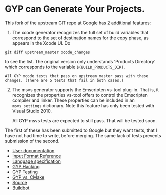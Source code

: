GYP can Generate Your Projects.
===================================

This fork of the upstream GIT repo at Google has 2 additional features:

1. The xcode generator recognizes the full set of build variables
that correspond to the set of destination names for the copy phase,
as appears in the Xcode UI. Do
```
git diff upstream_master xcode_changes
```
to see the list. The original version only understands
'Products Directory' which corresponds to the variable
`$(BUILD_PRODUCTS_DIR)`.

    All GYP xcode tests that pass on upstream_master pass with these
    changes. (There are 5 tests that fail in both cases.)

2. The msvs generator supports the Emscripten vs-tool plug-in.
That is, it recognizes the properties vs-tool offers to
control the Emscripten compiler and linker. These properties
can be included in an `msvs_settings` dictionary. Note this feature
has only been tested with Visual Studio 2010.

    All GYP msvs tests are expected to still pass. That will be tested soon.

The first of these has been submitted to Google but they want
tests, that I have not had time to write, before merging. The
same lack of tests prevents submission of the second.

* [User documentation](/docs/UserDocumentation.md)
* [Input Format Reference](/docs/InputFormatReference.md)
* [Language specification](/docs/LanguageSpecification.md)
* [GYP Hacking](/docs/Hacking.md)
* [GYP Testing](/docs/Testing.md)
* [GYP vs. CMake](/docs/GypVsCMake.md)
* [Source](/docs/Source.md)
* [Buildbot](/docs/Buildbot.md)
